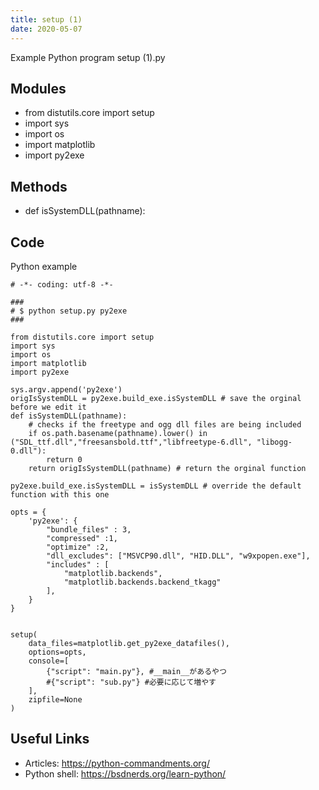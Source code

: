 ```yaml
---
title: setup (1)
date: 2020-05-07
---
```

Example Python program setup (1).py

## Modules

* from distutils.core import setup
* import sys
* import os
* import matplotlib
* import py2exe

## Methods

* def isSystemDLL(pathname):

## Code

Python example

    # -*- coding: utf-8 -*-
    
    ###
    # $ python setup.py py2exe
    ###
    
    from distutils.core import setup
    import sys
    import os
    import matplotlib
    import py2exe
    
    sys.argv.append('py2exe')
    origIsSystemDLL = py2exe.build_exe.isSystemDLL # save the orginal before we edit it
    def isSystemDLL(pathname):
        # checks if the freetype and ogg dll files are being included
        if os.path.basename(pathname).lower() in ("SDL_ttf.dll","freesansbold.ttf","libfreetype-6.dll", "libogg-0.dll"):
            return 0
        return origIsSystemDLL(pathname) # return the orginal function
    
    py2exe.build_exe.isSystemDLL = isSystemDLL # override the default function with this one
    
    opts = {
        'py2exe': {
            "bundle_files" : 3,
            "compressed" :1,
            "optimize" :2,
            "dll_excludes": ["MSVCP90.dll", "HID.DLL", "w9xpopen.exe"],
            "includes" : [
                "matplotlib.backends",
                "matplotlib.backends.backend_tkagg"
            ],
        }
    }
    
    
    setup(
        data_files=matplotlib.get_py2exe_datafiles(),
        options=opts,
        console=[
            {"script": "main.py"}, #__main__があるやつ
            #{"script": "sub.py"} #必要に応じて増やす
        ],
        zipfile=None
    )
    

## Useful Links

- Articles: https://python-commandments.org/
- Python shell: https://bsdnerds.org/learn-python/
